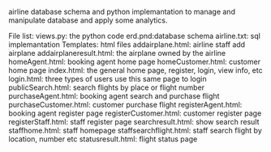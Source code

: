 airline database schema and python implemantation  to manage and manipulate database and apply some 
analytics.

File list:
views.py: the python code
erd.pnd:database schema
airline.txt: sql implemantation 
Templates: html files
    addairplane.html: airline staff add airplane
    addairplaneresult.html: the airplane owned by the airline
    homeAgent.html: booking agent home page
    homeCustomer.html: customer home page
    index.html: the general home page, register, login, view info, etc
    login.html: three types of users use this same page to login
    publicSearch.html: search flights by place or flight number
    purchaseAgent.html: booking agent search and purchase flight
    purchaseCustomer.html: customer purchase flight
    registerAgent.html: booking agent register page
    registerCustomer.html: customer register page
    registerStaff.html: staff register page
    searchresult.html: show search result
    staffhome.html: staff homepage
    staffsearchflight.html: staff search flight by location, number etc
    statusresult.html: flight status page